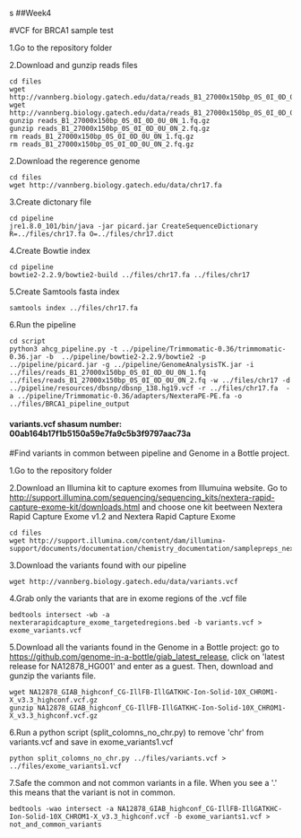 s ##Week4

#VCF for BRCA1 sample test

1.Go to the repository folder

2.Download and gunzip reads files

```{sh}
cd files
wget http://vannberg.biology.gatech.edu/data/reads_B1_27000x150bp_0S_0I_0D_0U_0N_1.fq.gz 
wget http://vannberg.biology.gatech.edu/data/reads_B1_27000x150bp_0S_0I_0D_0U_0N_2.fq.gz 
gunzip reads_B1_27000x150bp_0S_0I_0D_0U_0N_1.fq.gz 
gunzip reads_B1_27000x150bp_0S_0I_0D_0U_0N_2.fq.gz
rm reads_B1_27000x150bp_0S_0I_0D_0U_0N_1.fq.gz 
rm reads_B1_27000x150bp_0S_0I_0D_0U_0N_2.fq.gz 
```

2.Download the regerence genome

```{sh}
cd files 
wget http://vannberg.biology.gatech.edu/data/chr17.fa
```

3.Create dictonary file

```{sh}
cd pipeline
jre1.8.0_101/bin/java -jar picard.jar CreateSequenceDictionary R=../files/chr17.fa O=../files/chr17.dict
```

4.Create Bowtie index

```{sh}
cd pipeline
bowtie2-2.2.9/bowtie2-build ../files/chr17.fa ../files/chr17
```
5.Create Samtools fasta index

```{sh}
samtools index ../files/chr17.fa
```
6.Run the pipeline

```{sh}
cd script
python3 ahcg_pipeline.py -t ../pipeline/Trimmomatic-0.36/trimmomatic-0.36.jar -b  ../pipeline/bowtie2-2.2.9/bowtie2 -p ../pipeline/picard.jar -g ../pipeline/GenomeAnalysisTK.jar -i ../files/reads_B1_27000x150bp_0S_0I_0D_0U_0N_1.fq    ../files/reads_B1_27000x150bp_0S_0I_0D_0U_0N_2.fq -w ../files/chr17 -d ../pipeline/resources/dbsnp/dbsnp_138.hg19.vcf -r ../files/chr17.fa  -a ../pipeline/Trimmomatic-0.36/adapters/NexteraPE-PE.fa -o ../files/BRCA1_pipeline_output
```

#### variants.vcf shasum number: 00ab164b17f1b5150a59e7fa9c5b3f9797aac73a

#Find variants in common between pipeline and Genome in a Bottle project. 

1.Go to the repository folder

2.Download an Illumina kit to capture exomes from Illumuina website. Go to http://support.illumina.com/sequencing/sequencing_kits/nextera-rapid-capture-exome-kit/downloads.html and choose one kit beetween Nextera Rapid Capture Exome v1.2 and Nextera Rapid Capture Exome 

```{sh}
cd files
wget http://support.illumina.com/content/dam/illumina-support/documents/documentation/chemistry_documentation/samplepreps_nextera/nexterarapidcapture/nexterarapidcapture_exome_targetedregions.bed
```

3.Download the variants found with our pipeline

```{sh}
wget http://vannberg.biology.gatech.edu/data/variants.vcf
```

4.Grab only the variants that are in exome regions of the .vcf file

```{sh}
bedtools intersect -wb -a nexterarapidcapture_exome_targetedregions.bed -b variants.vcf > exome_variants.vcf
```

5.Download all the variants found in the Genome in a Bottle project: go to https://github.com/genome-in-a-bottle/giab_latest_release, click on 'latest release for NA12878_HG001' and enter as a guest. Then, download and gunzip the variants file.

```{sh}
wget NA12878_GIAB_highconf_CG-IllFB-IllGATKHC-Ion-Solid-10X_CHROM1-X_v3.3_highconf.vcf.gz
gunzip NA12878_GIAB_highconf_CG-IllFB-IllGATKHC-Ion-Solid-10X_CHROM1-X_v3.3_highconf.vcf.gz
```
6.Run a python script (split_colomns_no_chr.py) to remove 'chr' from variants.vcf and save in exome_variants1.vcf

```{sh}
python split_colomns_no_chr.py ../files/variants.vcf > ../files/exome_variants1.vcf
```
7.Safe the common and not common variants in a file. When you see a '.' this means that the variant is not in common.

```{sh}
bedtools -wao intersect -a NA12878_GIAB_highconf_CG-IllFB-IllGATKHC-Ion-Solid-10X_CHROM1-X_v3.3_highconf.vcf -b exome_variants1.vcf > not_and_common_variants
```
